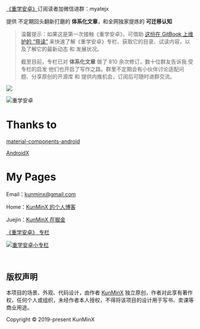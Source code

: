 [《重学安卓》](https://xiaozhuanlan.com/kunminx)订阅读者加微信进群：myatejx

提供 不定期回头翻新打磨的 **体系化文章**，和全网独家提炼的 **可迁移认知**

> 温馨提示：如果这是第一次接触《重学安卓》，可借助 [这份在 GitBook 上维护的 “导读”](https://kunminx.gitbook.io/relearn-android) 来快速了解《重学安卓》专栏、获取它的目录、试读内容，以及了解它的最新动态 和 发展状况。
>
> 截至目前，专栏已对 **体系化文章** 做了 810 余次修订，数十位群友告诉我 受专栏的启发 他们也开启了写作之路。群里不定期会有小伙伴讨论适配问题、分享原创的开源库 和 提供内推机会，订阅后可随时进群交流。

![](https://i.loli.net/2020/07/26/3ycJfRXujIrDTVO.jpg)


![重学安卓](https://i.loli.net/2020/08/23/ouXSKyL2IM1srDc.png)


# Thanks to

[material-components-android](https://github.com/material-components/material-components-android)

[AndroidX](https://developer.android.google.cn/jetpack/androidx)


# My Pages

Email：[kunminx@gmail.com](mailto:kunminx@gmail.com)

Home：[KunMinX 的个人博客](https://kunminx.github.io/)

Juejin：[KunMinX 在掘金](https://juejin.im/user/58ab0de9ac502e006975d757/posts)

[《重学安卓》 专栏](https://xiaozhuanlan.com/kunminx?rel=kunminx)

[![重学安卓小专栏](https://i.loli.net/2019/06/19/5d09bca4ee3c934130.png)](https://xiaozhuanlan.com/kunminx?rel=kunminx)


&nbsp;

## 版权声明

本项目的场景、外观、代码设计，由作者 [KunMinX](https://github.com/KunMinX) 独立原创，作者对此享有著作权，任何个人或组织，未经作者本人授权，不得将该项目的设计用于写书、卖课等商业用途。

Copyright © 2019-present KunMinX

